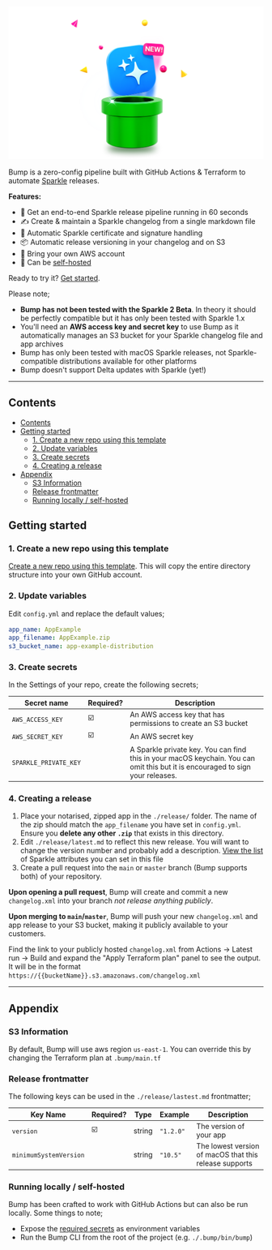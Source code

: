 
![](.bump/assets/artwork.png)

Bump is a zero-config pipeline built with GitHub Actions & Terraform to automate [Sparkle](https://sparkle-project.org) releases.

**Features:**

* 🚀  Get an end-to-end Sparkle release pipeline running in 60 seconds
* ✍️  Create & maintain a Sparkle changelog from a single markdown file
* 🔐  Automatic Sparkle certificate and signature handling
* 📦  Automatic release versioning in your changelog and on S3
* 🔑  Bring your own AWS account
* 🚐  Can be [self-hosted](#running-locally--self-hosted)

Ready to try it? [Get started](#getting-started).

Please note;

* **Bump has not been tested with the Sparkle 2 Beta**. In theory it should be perfectly compatible but it has only been tested with Sparkle 1.x
* You'll need an **AWS access key and secret key** to use Bump as it automatically manages an S3 bucket for your Sparkle changelog file and app archives
* Bump has only been tested with macOS Sparkle releases, not Sparkle-compatible distributions available for other platforms
* Bump doesn't support Delta updates with Sparkle (yet!)

---

## Contents

- [Contents](#contents)
- [Getting started](#getting-started)
  - [1. Create a new repo using this template](#1-create-a-new-repo-using-this-template)
  - [2. Update variables](#2-update-variables)
  - [3. Create secrets](#3-create-secrets)
  - [4. Creating a  release](#4-creating-a--release)
- [Appendix](#appendix)
  - [S3 Information](#s3-information)
  - [Release frontmatter](#release-frontmatter)
  - [Running locally / self-hosted](#running-locally--self-hosted)

## Getting started

### 1. Create a new repo using this template

[Create a new repo using this template](https://github.com/almonk/bump/generate). This will copy the entire directory structure into your own GitHub account.

### 2. Update variables

Edit `config.yml` and replace the default values;

```yaml
app_name: AppExample 
app_filename: AppExample.zip
s3_bucket_name: app-example-distribution
```

### 3. Create secrets

In the Settings of your repo, create the following secrets;

| Secret name           | Required? | Description                                                                                                                    |
|-----------------------|-----------|--------------------------------------------------------------------------------------------------------------------------------|
| `AWS_ACCESS_KEY`      |     ☑️     | An AWS access key that has permissions to create an S3 bucket                                                                  |
| `AWS_SECRET_KEY`      |     ☑️     | An AWS secret key                                                                                                              |
| `SPARKLE_PRIVATE_KEY` |           | A Sparkle private key. You can find this in your macOS keychain. You can omit this but it is encouraged to sign your releases. |

### 4. Creating a  release

1. Place your notarised, zipped app in the `./release/` folder. The name of the zip should match the `app_filename` you have set in `config.yml`. Ensure you **delete any other `.zip`** that exists in this directory.
2. Edit `./release/latest.md` to reflect this new release. You will want to change the version number and probably add a description. [View the list](#release-frontmatter) of Sparkle attributes you can set in this file
3. Create a pull request into the `main` or `master` branch (Bump supports both) of your repository. 

**Upon opening a pull request**, Bump will create and commit a new `changelog.xml` into your branch *not release anything publicly*.

**Upon merging to `main`/`master`**, Bump will push your new `changelog.xml` and app release to your S3 bucket, making it publicly available to your customers.

Find the link to your publicly hosted `changelog.xml` from Actions → Latest run → Build and expand the "Apply Terraform plan" panel to see the output. It will be in the format `https://{{bucketName}}.s3.amazonaws.com/changelog.xml`


---

## Appendix

### S3 Information

By default, Bump will use aws region `us-east-1`. You can override this by changing the Terraform plan at `.bump/main.tf`

### Release frontmatter

The following keys can be used in the `./release/lastest.md` frontmatter;

| Key Name               | Required? | Type   | Example | Description                                            |
|------------------------|-----------|--------|---------------|--------------------------------------------------------|
| `version`              | ☑️         | string | `"1.2.0"`     | The version of your app                                |
| `minimumSystemVersion` |           | string | `"10.5"`      | The lowest version of macOS that this release supports |

### Running locally / self-hosted

Bump has been crafted to work with GitHub Actions but can also be run locally. Some things to note;

* Expose the [required secrets](#3-create-secrets) as environment variables
* Run the Bump CLI from the root of the project (e.g. `./.bump/bin/bump`)

